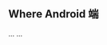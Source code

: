 ## Where Android 端




<head>
    ...
    <meta property="al:android:url" content="schemewhereh5://hostsplash">
    <meta property="al:android:package" content="com.jcs.where">
    <meta property="al:android:app_name" content="Where">
    <meta property="og:title" content="Patrias Vacation House - Morong" />
    <meta property="og:type" content="website" />
    ...
</head>